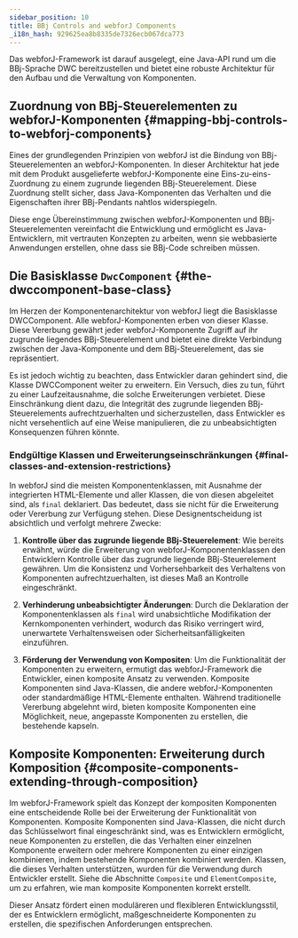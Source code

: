 ```yaml
---
sidebar_position: 10
title: BBj Controls and webforJ Components
_i18n_hash: 929625ea8b8335de7326ecb067dca773
---
```

Das webforJ-Framework ist darauf ausgelegt, eine Java-API rund um die BBj-Sprache DWC bereitzustellen und bietet eine robuste Architektur für den Aufbau und die Verwaltung von Komponenten.

## Zuordnung von BBj-Steuerelementen zu webforJ-Komponenten {#mapping-bbj-controls-to-webforj-components}
Eines der grundlegenden Prinzipien von webforJ ist die Bindung von BBj-Steuerelementen an webforJ-Komponenten. In dieser Architektur hat jede mit dem Produkt ausgelieferte webforJ-Komponente eine Eins-zu-eins-Zuordnung zu einem zugrunde liegenden BBj-Steuerelement. Diese Zuordnung stellt sicher, dass Java-Komponenten das Verhalten und die Eigenschaften ihrer BBj-Pendants nahtlos widerspiegeln.

Diese enge Übereinstimmung zwischen webforJ-Komponenten und BBj-Steuerelementen vereinfacht die Entwicklung und ermöglicht es Java-Entwicklern, mit vertrauten Konzepten zu arbeiten, wenn sie webbasierte Anwendungen erstellen, ohne dass sie BBj-Code schreiben müssen.

## Die Basisklasse `DwcComponent` {#the-dwccomponent-base-class}
Im Herzen der Komponentenarchitektur von webforJ liegt die Basisklasse DWCComponent. Alle webforJ-Komponenten erben von dieser Klasse. Diese Vererbung gewährt jeder webforJ-Komponente Zugriff auf ihr zugrunde liegendes BBj-Steuerelement und bietet eine direkte Verbindung zwischen der Java-Komponente und dem BBj-Steuerelement, das sie repräsentiert.

Es ist jedoch wichtig zu beachten, dass Entwickler daran gehindert sind, die Klasse DWCComponent weiter zu erweitern. Ein Versuch, dies zu tun, führt zu einer Laufzeitausnahme, die solche Erweiterungen verbietet. Diese Einschränkung dient dazu, die Integrität des zugrunde liegenden BBj-Steuerelements aufrechtzuerhalten und sicherzustellen, dass Entwickler es nicht versehentlich auf eine Weise manipulieren, die zu unbeabsichtigten Konsequenzen führen könnte.

### Endgültige Klassen und Erweiterungseinschränkungen {#final-classes-and-extension-restrictions}
In webforJ sind die meisten Komponentenklassen, mit Ausnahme der integrierten HTML-Elemente und aller Klassen, die von diesen abgeleitet sind, als `final` deklariert. Das bedeutet, dass sie nicht für die Erweiterung oder Vererbung zur Verfügung stehen. Diese Designentscheidung ist absichtlich und verfolgt mehrere Zwecke:

1. **Kontrolle über das zugrunde liegende BBj-Steuerelement**: Wie bereits erwähnt, würde die Erweiterung von webforJ-Komponentenklassen den Entwicklern Kontrolle über das zugrunde liegende BBj-Steuerelement gewähren. Um die Konsistenz und Vorhersehbarkeit des Verhaltens von Komponenten aufrechtzuerhalten, ist dieses Maß an Kontrolle eingeschränkt.

2. **Verhinderung unbeabsichtigter Änderungen**: Durch die Deklaration der Komponentenklassen als `final` wird unabsichtliche Modifikation der Kernkomponenten verhindert, wodurch das Risiko verringert wird, unerwartete Verhaltensweisen oder Sicherheitsanfälligkeiten einzuführen.

3. **Förderung der Verwendung von Kompositen**: Um die Funktionalität der Komponenten zu erweitern, ermutigt das webforJ-Framework die Entwickler, einen komposite Ansatz zu verwenden. Komposite Komponenten sind Java-Klassen, die andere webforJ-Komponenten oder standardmäßige HTML-Elemente enthalten. Während traditionelle Vererbung abgelehnt wird, bieten komposite Komponenten eine Möglichkeit, neue, angepasste Komponenten zu erstellen, die bestehende kapseln.

## Komposite Komponenten: Erweiterung durch Komposition {#composite-components-extending-through-composition}
Im webforJ-Framework spielt das Konzept der kompositen Komponenten eine entscheidende Rolle bei der Erweiterung der Funktionalität von Komponenten. Komposite Komponenten sind Java-Klassen, die nicht durch das Schlüsselwort final eingeschränkt sind, was es Entwicklern ermöglicht, neue Komponenten zu erstellen, die das Verhalten einer einzelnen Komponente erweitern oder mehrere Komponenten zu einer einzigen kombinieren, indem bestehende Komponenten kombiniert werden. Klassen, die dieses Verhalten unterstützen, wurden für die Verwendung durch Entwickler erstellt. Siehe die Abschnitte `Composite` und `ElementComposite`, um zu erfahren, wie man komposite Komponenten korrekt erstellt.

Dieser Ansatz fördert einen moduläreren und flexibleren Entwicklungsstil, der es Entwicklern ermöglicht, maßgeschneiderte Komponenten zu erstellen, die spezifischen Anforderungen entsprechen.
